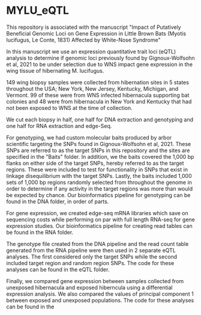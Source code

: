 # MYLU_eQTL

This repository is associated with the manuscript "Impact of Putatively Beneficial Genomic Loci on Gene Expression in Little Brown Bats (Myotis lucifugus, Le Conte, 1831) Affected by White-Nose Syndrome"

In this manuscript we use an expression quantitative trait loci (eQTL) analysis to determine if genomic loci previously found by Gignoux-Wolfsohn et al, 2021 to be under selection due to WNS impact gene expression in the wing tissue of hibernating M. lucifugus.

149 wing biopsy samples were collected from hibernation sites in 5 states throughout the USA; New York, New Jersey, Kentucky, Michigan, and Vermont. 99 of these were from WNS infected hibernacula supporting bat colonies and 48 were from hibernacula in New York and Kentucky that had not been exposed to WNS at the time of collection.

We cut each biopsy in half, one half for DNA extraction and genotyping and one half for RNA extraction and edge-Seq.

For genotyping, we had custom molecular baits produced by arbor scientific targeting the SNPs found in Gignoux-Wolfsohn et al, 2021. These SNPs are referred to as the target SNPs in this repository and the sites are specified in the "Baits" folder.
In addition, we the baits covered the 1,000 bp flanks on either side of the target SNPs, hereby referred to as the target regions. These were included to test for functionality in SNPs that exist in linkage disequilibrium with the target SNPs.
Lastly, the baits included 1,000 sets of 1,000 bp regions randomly selected from throughout the genome in order to determine if any activity in the target regions was more than would be expected by chance.
Our bioinformatics pipeline for genotyping can be found in the DNA folder, in order of parts.

For gene expression, we created edge-seq mRNA libraries which save on sequencing costs while performing on par with full length RNA-seq for gene expression studies. 
Our bioinformatics pipeline for creating read tables can be found in the RNA folder.

The genotype file created from the DNA pipeline and the read count table generated from the RNA pipeline were then used in 2 separate eQTL analyses. The first considered only the target SNPs while the second included target region and random region SNPs.
The code for these analyses can be found in the eQTL folder.

Finally, we compared gene expression between samples collected from unexposed hibernacula and exposed hiberncula using a differential expression analysis. We also compared the values of principal component 1 between exposed and unexposed populations.
The code for these analyses can be found in the 
